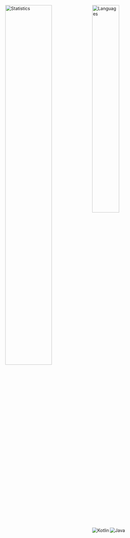 <img alt = "Statistics" align = "left" width = "54%" src = "https://github-readme-stats.vercel.app/api?username=Apollointhehouse&show_icons=true&theme=tokyonight"></img>
<img alt = "Languages" align = "left" width = "41%" src = "https://github-readme-stats.vercel.app/api/top-langs/?username=Apollointhehouse&theme=tokyonight"></img>

# ⠀⠀⠀⠀⠀⠀

<img alt = "Kotlin" align = "left" src = "https://img.shields.io/badge/kotlin-%237F52FF.svg?style=for-the-badge&logo=kotlin&logoColor=white"></img>
<img alt = "Java" src = "https://img.shields.io/badge/java-%23ED8B00.svg?style=for-the-badge&logo=openjdk&logoColor=white"></img>

